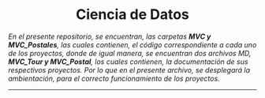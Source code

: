 <H1 align="center"> Ciencia de Datos </H1>

*En el presente repositorio, se encuentran, las carpetas **MVC y MVC_Postales**, las cuales contienen, el código correspondiente a cada uno de los proyectos, donde de igual manera, se encuentran dos archivos MD, **MVC_Tour y MVC_Postal**, los cuales contienen, la documentación de sus respectivos proyectos. 
Por lo que en el presente archivo, se desplegará la ambientación, para el correcto funcionamiento de los proyectos.*

<hr>

